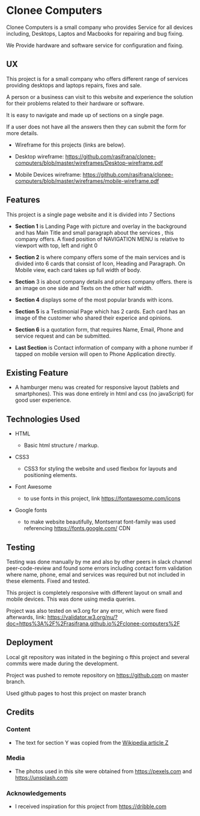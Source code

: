 # Clonee Computers

Clonee Computers is a small company who provides Service for all devices including, Desktops, Laptos and Macbooks for repairing and bug fixing.

We Provide hardware and software service for configuration and fixing.

## UX

This project is for a small company who offers different range of services providing desktops and laptops repairs, fixes and sale.

A person or a business can visit to this website and experience the solution for their problems related to their hardware or software.

It is easy to navigate and made up of sections on a single page.

If a user does not have all the answers then they can submit the form for more details.

- Wireframe for this projects (links are below).

- Desktop wireframe: https://github.com/rasifrana/clonee-computers/blob/master/wireframes/Desktop-wireframe.pdf

- Mobile Devices wireframe: https://github.com/rasifrana/clonee-computers/blob/master/wireframes/mobile-wireframe.pdf

## Features

This project is a single page website and it is divided into 7 Sections

- **Section 1** is Landing Page with picture and overlay in the background and has Main Title and small paragraph about the services , this company offers. A fixed position of NAVIGATION MENU is relative to viewport with top, left and right 0

- **Section 2** is where company offers some of the main services and is divided into 6 cards that consist of Icon, Heading and Paragraph.
  On Mobile view, each card takes up full width of body.

- **Section** 3 is about company details and prices company offers.
  there is an image on one side and Texts on the other half width.

- **Section 4** displays some of the most popular brands with icons.

- **Section 5** is a Testimonial Page which has 2 cards. Each card has an image of the customer who shared their experice and opinions.

- **Section 6** is a quotation form, that requires Name, Email, Phone and service request and can be submitted.

- **Last Section** is Contact information of company with a phone number if tapped on mobile version will open to Phone Application directly.

## Existing Feature

- A hamburger menu was created for responsive layout (tablets and smartphones). This was done entirely in html and css (no javaScript) for good user experience.

## Technologies Used

- HTML

  - Basic html structure / markup.

- CSS3

  - CSS3 for styling the website and used flexbox for layouts and positioning elements.

- Font Awesome

  - to use fonts in this project, link https://fontawesome.com/icons

- Google fonts
  - to make website beautifully, Montserrat font-family was used referencing https://fonts.google.com/ CDN

## Testing

Testing was done manually by me and also by other peers in slack channel peer-code-review and found some errors including contact form validation where name, phone, emal and services was required but not included in these elements. Fixed and tested.

This project is completely responsive with different layout on small and mobile devices. This was done using media queries.

Project was also tested on w3.org for any error, which were fixed afterwards, link: https://validator.w3.org/nu/?doc=https%3A%2F%2Frasifrana.github.io%2Fclonee-computers%2F

## Deployment

Local git repository was initated in the begining o fthis project and several commits were made during the development.

Project was pushed to remote repository on https://github.com on master branch.

Used github pages to host this project on master branch

## Credits

### Content

- The text for section Y was copied from the [Wikipedia article Z](https://en.wikipedia.org/wiki/Z)

### Media

- The photos used in this site were obtained from https://pexels.com and https://unsplash.com

### Acknowledgements

- I received inspiration for this project from https://dribble.com
